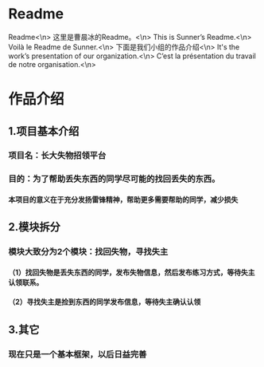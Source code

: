 # Readme
Readme<\n>
这里是曹晨冰的Readme。<\n>
This is Sunner’s Readme.<\n>
Voilà le Readme de Sunner.<\n>
下面是我们小组的作品介绍<\n>
It's the work’s presentation of our organization.<\n>
C’est la présentation du travail de notre organisation.<\n>
# 作品介绍 #
## 1.项目基本介绍 ##
### 项目名：长大失物招领平台 ###
### 目的：为了帮助丢失东西的同学尽可能的找回丢失的东西。 ###
#### 本项目的意义在于充分发扬雷锋精神，帮助更多需要帮助的同学，减少损失 ####
## 2.模块拆分 ##
### 模块大致分为2个模块：找回失物，寻找失主 ###
#### （1）找回失物是丢失东西的同学，发布失物信息，然后发布练习方式，等待失主认领联系。 ####
#### （2）寻找失主是捡到东西的同学发布信息，等待失主确认认领 ####
## 3.其它 ##
### 现在只是一个基本框架，以后日益完善 ###
